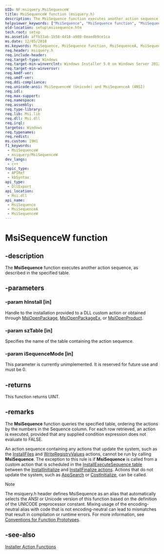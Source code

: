 ```yaml
---
UID: NF:msiquery.MsiSequenceW
title: MsiSequenceW function (msiquery.h)
description: The MsiSequence function executes another action sequence, as described in the specified table. (Unicode)
helpviewer_keywords: ["MsiSequence", "MsiSequence function", "MsiSequenceW", "_msi_msisequence", "msiquery/MsiSequence", "msiquery/MsiSequenceW", "setup.msisequence"]
old-location: setup\msisequence.htm
tech.root: setup
ms.assetid: affb33ab-1b58-4d18-a908-8eaedb9ce1ca
ms.date: 12/05/2018
ms.keywords: MsiSequence, MsiSequence function, MsiSequenceA, MsiSequenceW, _msi_msisequence, msiquery/MsiSequence, msiquery/MsiSequenceA, msiquery/MsiSequenceW, setup.msisequence
req.header: msiquery.h
req.include-header: 
req.target-type: Windows
req.target-min-winverclnt: Windows Installer 5.0 on Windows Server 2012, Windows 8, Windows Server 2008 R2 or Windows 7. Windows Installer 4.0 or Windows Installer 4.5 on   Windows Server 2008 or Windows Vista. Windows Installer on Windows Server 2003 or Windows XP
req.target-min-winversvr: 
req.kmdf-ver: 
req.umdf-ver: 
req.ddi-compliance: 
req.unicode-ansi: MsiSequenceW (Unicode) and MsiSequenceA (ANSI)
req.idl: 
req.max-support: 
req.namespace: 
req.assembly: 
req.type-library: 
req.lib: Msi.lib
req.dll: Msi.dll
req.irql: 
targetos: Windows
req.typenames: 
req.redist: 
ms.custom: 19H1
f1_keywords:
 - MsiSequenceW
 - msiquery/MsiSequenceW
dev_langs:
 - c++
topic_type:
 - APIRef
 - kbSyntax
api_type:
 - DllExport
api_location:
 - Msi.dll
api_name:
 - MsiSequence
 - MsiSequenceA
 - MsiSequenceW
---
```


# MsiSequenceW function


## -description

The 
<b>MsiSequence</b> function executes another action sequence, as described in the specified table.

## -parameters

### -param hInstall [in]

Handle to the installation provided to a DLL custom action or obtained through <a href="/windows/desktop/api/msi/nf-msi-msiopenpackagea">MsiOpenPackage</a>, <a href="/windows/desktop/api/msi/nf-msi-msiopenpackageexa">MsiOpenPackageEx</a>, or <a href="/windows/desktop/api/msi/nf-msi-msiopenproducta">MsiOpenProduct</a>.

### -param szTable [in]

Specifies the name of the table containing the action sequence.

### -param iSequenceMode [in]

This parameter is currently unimplemented. It is reserved for future use and must be 0.

## -returns

This function returns UINT.

## -remarks

The 
<b>MsiSequence</b> function queries the specified table, ordering the actions by the numbers in the Sequence column. For each row retrieved, an action is executed, provided that any supplied condition expression does not evaluate to FALSE.

An action sequence containing any actions that update the system, such as the 
<a href="/windows/desktop/Msi/installfiles-action">InstallFiles</a> and 
<a href="/windows/desktop/Msi/writeregistryvalues-action">WriteRegistryValues</a> actions, cannot be run by calling 
<b>MsiSequence</b>. The exception to this rule is if 
<b>MsiSequence</b> is called from a custom action that is scheduled in the 
<a href="/windows/desktop/Msi/installexecutesequence-table">InstallExecuteSequence table</a> between the 
<a href="/windows/desktop/Msi/installinitialize-action">InstallInitialize</a> and 
<a href="/windows/desktop/Msi/installfinalize-action">InstallFinalize actions</a>. Actions that do not update the system, such as 
<a href="/windows/desktop/Msi/appsearch-action">AppSearch</a> or 
<a href="/windows/desktop/Msi/costinitialize-action">CostInitialize</a>, can be called.





> [!NOTE]
> The msiquery.h header defines MsiSequence as an alias that automatically selects the ANSI or Unicode version of this function based on the definition of the UNICODE preprocessor constant. Mixing usage of the encoding-neutral alias with code that is not encoding-neutral can lead to mismatches that result in compilation or runtime errors. For more information, see [Conventions for Function Prototypes](/windows/win32/intl/conventions-for-function-prototypes).

## -see-also

<a href="/windows/desktop/Msi/database-functions">Installer Action Functions</a>
